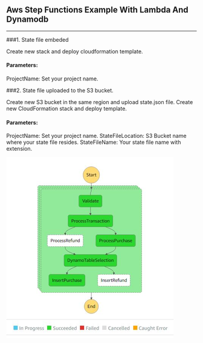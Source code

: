 ## **Aws Step Functions Example With Lambda And Dynamodb**

------------

###1. State file embeded

Create new stack and deploy cloudformation template. 
#### Parameters:
ProjectName: Set your project name. 

###2. State file uploaded to the S3 bucket.

Create new S3 bucket in the same region and upload state.json file. 
Create new CloudFormation stack and deploy template. 
#### Parameters:
ProjectName: Set your project name. 
StateFileLocation: S3 Bucket name where your state file resides. 
StateFileName: Your state file name with extension. 

![](images/State.JPG)



